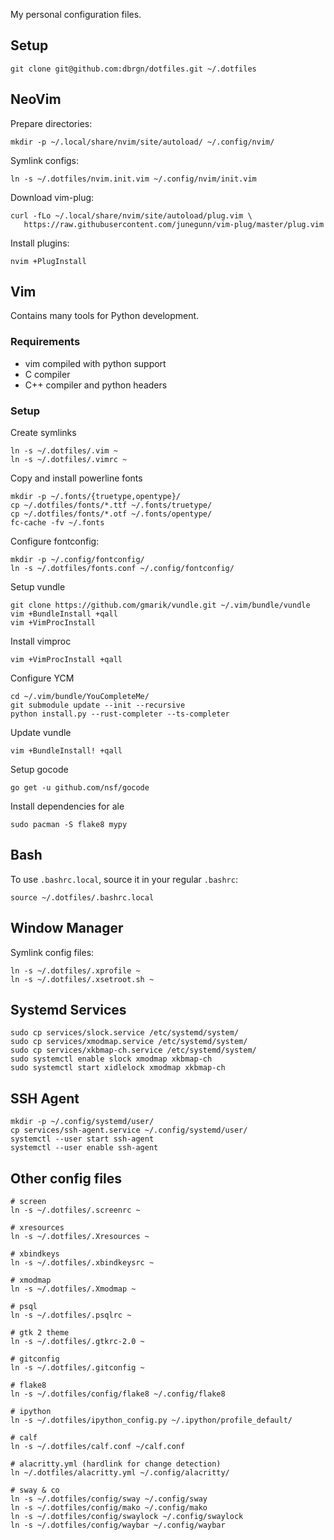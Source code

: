 My personal configuration files.


## Setup

    git clone git@github.com:dbrgn/dotfiles.git ~/.dotfiles


## NeoVim

Prepare directories:

    mkdir -p ~/.local/share/nvim/site/autoload/ ~/.config/nvim/

Symlink configs:

    ln -s ~/.dotfiles/nvim.init.vim ~/.config/nvim/init.vim

Download vim-plug:

    curl -fLo ~/.local/share/nvim/site/autoload/plug.vim \
       https://raw.githubusercontent.com/junegunn/vim-plug/master/plug.vim

Install plugins:

    nvim +PlugInstall


## Vim

Contains many tools for Python development.

### Requirements

 * vim compiled with python support
 * C compiler
 * C++ compiler and python headers

### Setup

Create symlinks

    ln -s ~/.dotfiles/.vim ~
    ln -s ~/.dotfiles/.vimrc ~

Copy and install powerline fonts

    mkdir -p ~/.fonts/{truetype,opentype}/
    cp ~/.dotfiles/fonts/*.ttf ~/.fonts/truetype/
    cp ~/.dotfiles/fonts/*.otf ~/.fonts/opentype/
    fc-cache -fv ~/.fonts

Configure fontconfig:

    mkdir -p ~/.config/fontconfig/
    ln -s ~/.dotfiles/fonts.conf ~/.config/fontconfig/

Setup vundle

    git clone https://github.com/gmarik/vundle.git ~/.vim/bundle/vundle
    vim +BundleInstall +qall
    vim +VimProcInstall

Install vimproc

    vim +VimProcInstall +qall

Configure YCM

    cd ~/.vim/bundle/YouCompleteMe/
    git submodule update --init --recursive
    python install.py --rust-completer --ts-completer

Update vundle

    vim +BundleInstall! +qall

Setup gocode

    go get -u github.com/nsf/gocode

Install dependencies for ale

    sudo pacman -S flake8 mypy


## Bash

To use `.bashrc.local`, source it in your regular `.bashrc`:

    source ~/.dotfiles/.bashrc.local


## Window Manager

Symlink config files:

    ln -s ~/.dotfiles/.xprofile ~
    ln -s ~/.dotfiles/.xsetroot.sh ~


## Systemd Services

    sudo cp services/slock.service /etc/systemd/system/
    sudo cp services/xmodmap.service /etc/systemd/system/
    sudo cp services/xkbmap-ch.service /etc/systemd/system/
    sudo systemctl enable slock xmodmap xkbmap-ch
    sudo systemctl start xidlelock xmodmap xkbmap-ch

## SSH Agent

    mkdir -p ~/.config/systemd/user/
    cp services/ssh-agent.service ~/.config/systemd/user/
    systemctl --user start ssh-agent
    systemctl --user enable ssh-agent

## Other config files

    # screen
    ln -s ~/.dotfiles/.screenrc ~

    # xresources
    ln -s ~/.dotfiles/.Xresources ~

    # xbindkeys
    ln -s ~/.dotfiles/.xbindkeysrc ~

    # xmodmap
    ln -s ~/.dotfiles/.Xmodmap ~

    # psql
    ln -s ~/.dotfiles/.psqlrc ~

    # gtk 2 theme
    ln -s ~/.dotfiles/.gtkrc-2.0 ~

    # gitconfig
    ln -s ~/.dotfiles/.gitconfig ~

    # flake8
    ln -s ~/.dotfiles/config/flake8 ~/.config/flake8

    # ipython
    ln -s ~/.dotfiles/ipython_config.py ~/.ipython/profile_default/

    # calf
    ln -s ~/.dotfiles/calf.conf ~/calf.conf

    # alacritty.yml (hardlink for change detection)
    ln ~/.dotfiles/alacritty.yml ~/.config/alacritty/

    # sway & co
    ln -s ~/.dotfiles/config/sway ~/.config/sway
    ln -s ~/.dotfiles/config/mako ~/.config/mako
    ln -s ~/.dotfiles/config/swaylock ~/.config/swaylock
    ln -s ~/.dotfiles/config/waybar ~/.config/waybar
